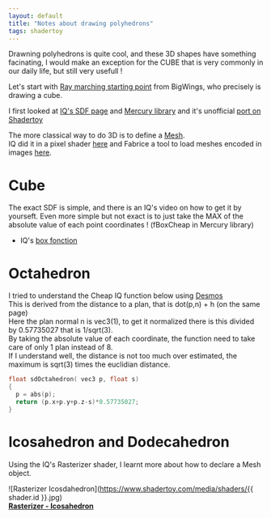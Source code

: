 ```yaml
---
layout: default
title: "Notes about drawing polyhedrons"
tags: shadertoy
---
```


Drawning polyhedrons is quite cool, and these 3D shapes have something facinating, I would make an exception for the CUBE that is very commonly in our daily life, but still very usefull !

Let's start with [Ray marching starting point](https://shadertoy.com/view/WtGXDD) from BigWings, who precisely is drawing a cube.

I first looked at [IQ's SDF page](https://iquilezles.org/www/articles/distfunctions/distfunctions.htm) and [Mercury library](http://mercury.sexy/hg_sdf/) and it's unofficial [port on Shadertoy](https://www.shadertoy.com/view/Xs3GRB)

The more classical way to do 3D is to define a [Mesh](https://www.scratchapixel.com/lessons/3d-basic-rendering/introduction-polygon-mesh).  
IQ did it in a pixel shader [here](https://www.shadertoy.com/view/4slGzn) and Fabrice a tool to load meshes encoded in images [here](https://www.shadertoy.com/view/Wsy3DG). 

# Cube

The exact SDF is simple, and there is an IQ's video on how to get it by yourseft.
Even more simple but not exact is to just take the MAX of the absolute value of each point coordinates ! (fBoxCheap in Mercury library)

- IQ's [box fonction](https://iquilezles.org/www/articles/distfunctions/distfunctions.htm) 

# Octahedron 

I tried to understand the Cheap IQ function below using [Desmos](https://www.desmos.com/calculator/ovavcqosu8)  
This is derived from the distance to a plan, that is dot(p,n) + h (on the same page)  
Here the plan normal n is vec3(1), to get it normalized there is this divided by 0.57735027 that is 1/sqrt(3).  
By taking the absolute value of each coordinate, the function need to take care of only 1 plan instead of 8.  
If I understand well, the distance is not too much over estimated, the maximum is sqrt(3) times the euclidian distance.  

```c
float sdOctahedron( vec3 p, float s)
{
  p = abs(p);
  return (p.x+p.y+p.z-s)*0.57735027;
}
```

# Icosahedron and Dodecahedron 

Using the IQ's Rasterizer shader, I learnt more about how to declare a Mesh object.

![Rasterizer Icosdahedron](https://www.shadertoy.com/media/shaders/{{ shader.id }}.jpg)  
**[Rasterizer - Icosahedron](https://www.shadertoy.com/view/ftf3zn)** 

